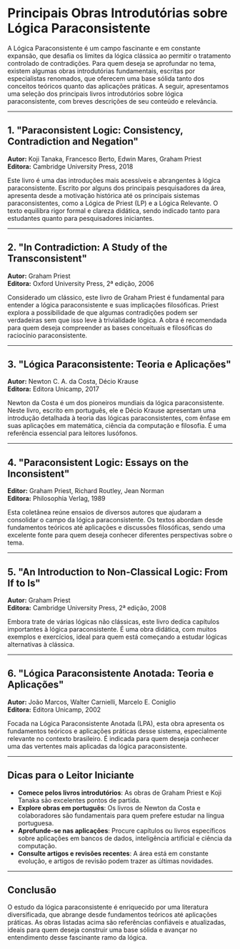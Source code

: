 
# Principais Obras Introdutórias sobre Lógica Paraconsistente

A Lógica Paraconsistente é um campo fascinante e em constante expansão, que desafia os limites da lógica clássica ao permitir o tratamento controlado de contradições. Para quem deseja se aprofundar no tema, existem algumas obras introdutórias fundamentais, escritas por especialistas renomados, que oferecem uma base sólida tanto dos conceitos teóricos quanto das aplicações práticas. A seguir, apresentamos uma seleção dos principais livros introdutórios sobre lógica paraconsistente, com breves descrições de seu conteúdo e relevância.

---

## 1. **"Paraconsistent Logic: Consistency, Contradiction and Negation"**  
**Autor:** Koji Tanaka, Francesco Berto, Edwin Mares, Graham Priest  
**Editora:** Cambridge University Press, 2018

Este livro é uma das introduções mais acessíveis e abrangentes à lógica paraconsistente. Escrito por alguns dos principais pesquisadores da área, apresenta desde a motivação histórica até os principais sistemas paraconsistentes, como a Lógica de Priest (LP) e a Lógica Relevante. O texto equilibra rigor formal e clareza didática, sendo indicado tanto para estudantes quanto para pesquisadores iniciantes.

---

## 2. **"In Contradiction: A Study of the Transconsistent"**  
**Autor:** Graham Priest  
**Editora:** Oxford University Press, 2ª edição, 2006

Considerado um clássico, este livro de Graham Priest é fundamental para entender a lógica paraconsistente e suas implicações filosóficas. Priest explora a possibilidade de que algumas contradições podem ser verdadeiras sem que isso leve à trivialidade lógica. A obra é recomendada para quem deseja compreender as bases conceituais e filosóficas do raciocínio paraconsistente.

---

## 3. **"Lógica Paraconsistente: Teoria e Aplicações"**  
**Autor:** Newton C. A. da Costa, Décio Krause  
**Editora:** Editora Unicamp, 2017

Newton da Costa é um dos pioneiros mundiais da lógica paraconsistente. Neste livro, escrito em português, ele e Décio Krause apresentam uma introdução detalhada à teoria das lógicas paraconsistentes, com ênfase em suas aplicações em matemática, ciência da computação e filosofia. É uma referência essencial para leitores lusófonos.

---

## 4. **"Paraconsistent Logic: Essays on the Inconsistent"**  
**Editor:** Graham Priest, Richard Routley, Jean Norman  
**Editora:** Philosophia Verlag, 1989

Esta coletânea reúne ensaios de diversos autores que ajudaram a consolidar o campo da lógica paraconsistente. Os textos abordam desde fundamentos teóricos até aplicações e discussões filosóficas, sendo uma excelente fonte para quem deseja conhecer diferentes perspectivas sobre o tema.

---

## 5. **"An Introduction to Non-Classical Logic: From If to Is"**  
**Autor:** Graham Priest  
**Editora:** Cambridge University Press, 2ª edição, 2008

Embora trate de várias lógicas não clássicas, este livro dedica capítulos importantes à lógica paraconsistente. É uma obra didática, com muitos exemplos e exercícios, ideal para quem está começando a estudar lógicas alternativas à clássica.

---

## 6. **"Lógica Paraconsistente Anotada: Teoria e Aplicações"**  
**Autor:** João Marcos, Walter Carnielli, Marcelo E. Coniglio  
**Editora:** Editora Unicamp, 2002

Focada na Lógica Paraconsistente Anotada (LPA), esta obra apresenta os fundamentos teóricos e aplicações práticas desse sistema, especialmente relevante no contexto brasileiro. É indicada para quem deseja conhecer uma das vertentes mais aplicadas da lógica paraconsistente.

---

## Dicas para o Leitor Iniciante

- **Comece pelos livros introdutórios**: As obras de Graham Priest e Koji Tanaka são excelentes pontos de partida.
- **Explore obras em português**: Os livros de Newton da Costa e colaboradores são fundamentais para quem prefere estudar na língua portuguesa.
- **Aprofunde-se nas aplicações**: Procure capítulos ou livros específicos sobre aplicações em bancos de dados, inteligência artificial e ciência da computação.
- **Consulte artigos e revisões recentes**: A área está em constante evolução, e artigos de revisão podem trazer as últimas novidades.

---

## Conclusão

O estudo da lógica paraconsistente é enriquecido por uma literatura diversificada, que abrange desde fundamentos teóricos até aplicações práticas. As obras listadas acima são referências confiáveis e atualizadas, ideais para quem deseja construir uma base sólida e avançar no entendimento desse fascinante ramo da lógica.

```
